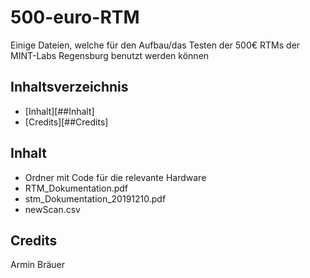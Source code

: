 # 500-euro-RTM
Einige Dateien, welche für den Aufbau/das Testen der 500€ RTMs der MINT-Labs Regensburg benutzt werden können

## Inhaltsverzeichnis
* [Inhalt][##Inhalt]
* [Credits][##Credits]

## Inhalt
* Ordner mit Code für die relevante Hardware
* RTM_Dokumentation.pdf
* stm_Dokumentation_20191210.pdf
* newScan.csv

## Credits
Armin Bräuer
